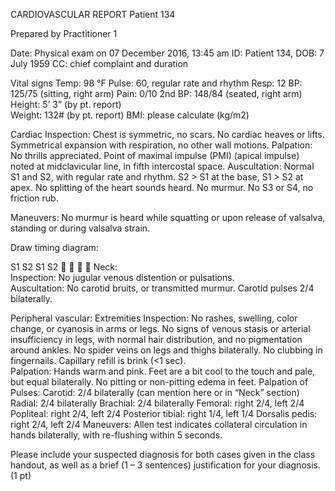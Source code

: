 CARDIOVASCULAR  REPORT
Patient 134

Prepared by Practitioner 1

Date: Physical exam on 07 December 2016, 13:45 am
ID: Patient 134, DOB: 7 July 1959
CC: chief complaint and duration
 
Vital signs
Temp: 98 °F			Pulse:  60, regular rate and rhythm
Resp: 12			BP: 125/75 (sitting, right arm)
Pain: 0/10			2nd BP: 148/84 (seated, right arm)
Height: 5’ 3” (by pt. report)	
Weight: 132# (by pt. report)
BMI: please calculate    (kg/m2) 
 
Cardiac
Inspection: Chest is symmetric, no scars.  No cardiac heaves or lifts.  Symmetrical expansion with respiration, no other wall motions.
Palpation: No thrills appreciated.  Point of maximal impulse (PMI) (apical impulse) noted at midclavicular line, in fifth intercostal space.
Auscultation: Normal S1 and S2, with regular rate and rhythm.  S2 > S1 at the base, S1 > S2 at apex.  No splitting of the heart sounds heard.  No murmur.  No S3 or S4, no friction rub.

Maneuvers: No murmur is heard while squatting or upon release of valsalva, standing or during valsalva strain.
 
Draw timing diagram:

S1 	S2		S1	S2
                        
Neck: 	
Inspection:  No jugular venous distention or pulsations.  
Auscultation: No carotid bruits, or transmitted murmur.  Carotid pulses 2/4 bilaterally.

Peripheral vascular: 
Extremities
      Inspection:  No rashes, swelling, color change, or cyanosis in arms or legs.  No signs of venous stasis or arterial insufficiency in legs, with normal hair distribution, and no pigmentation around ankles.  No spider veins on legs and thighs bilaterally.  No clubbing in fingernails.  Capillary refill is brink (<1 sec).  
 	Palpation:  Hands warm and pink.  Feet are a bit cool to the touch and pale, but equal bilaterally.  No pitting or non-pitting edema in feet.
Palpation of Pulses:
      Carotid: 2/4 bilaterally (can mention here or in “Neck” section)
      Radial: 2/4 bilaterally
Brachial: 2/4 bilaterally
      Femoral: right 2/4, left 2/4
      Popliteal: right 2/4, left 2/4
      Posterior tibial: right 1/4, left 1/4
      Dorsalis pedis: right 2/4, left 2/4
Maneuvers: Allen test indicates collateral circulation in hands bilaterally, with re-flushing within 5 seconds.

Please include your suspected diagnosis for both cases given in the class handout, as well as a brief (1 – 3 sentences) justification for your diagnosis.(1 pt)
